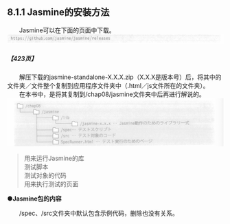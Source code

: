 ## 8.1.1 Jasmine的安装方法
&emsp;&emsp;Jasmine可以在下面的页面中下载。
![image](../../images/c8/スクリーンショット&#32;2019-04-19&#32;午前11.34.14.png)
##### 【423页】
&emsp;&emsp;解压下载的jasmine-standalone-X.X.X.zip（X.X.X是版本号）后，将其中的文件夹／文件整个复制到应用程序文件夹中（.html／js文件所在的文件夹）。<br>
&emsp;&emsp;在本书中，是将其复制到/chap08/jasmine文件夹中后再进行解说的。
![image](../../images/c8/スクリーンショット&#32;2019-04-20&#32;午前9.33.44.png)
> 用来运行Jasmine的库  
> 测试脚本  
> 测试对象的代码  
> 用来执行测试的页面

**●Jasmine包的内容**

&emsp;&emsp;/spec、/src文件夹中默认包含示例代码，删除也没有关系。